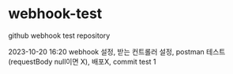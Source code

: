 # webhook-test
github webhook test repository

2023-10-20 16:20
webhook 설정, 받는 컨트롤러 설정, postman 테스트 (requestBody null이면 X), 배포X, commit test 1
